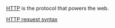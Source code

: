[HTTP](https://en.wikipedia.org/wiki/Hypertext_Transfer_Protocol) is the
protocol that powers the web.

[HTTP request syntax](https://www.w3.org/Protocols/rfc2616/rfc2616-sec5.html)
